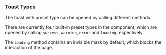 ### Toast Types

The toast with preset type can be opened by calling different methods.

There are currently four built-in preset types in the component, which are opened by calling `success`, `warning`, `error` and `loading` respectively.

The `loading` method contains an invisible mask by default, which blocks the interaction of the page.
